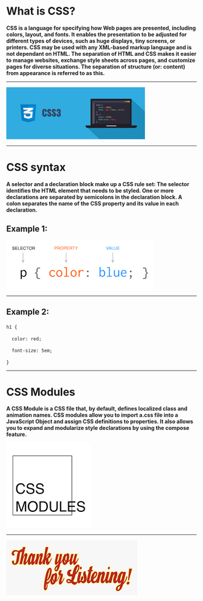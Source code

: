 # What is CSS?

**CSS is a language for specifying how Web pages are presented, including colors, layout, and fonts. It enables the presentation to be adjusted for different types of devices, such as huge displays, tiny screens, or printers. CSS may be used with any XML-based markup language and is not dependant on HTML. The separation of HTML and CSS makes it easier to manage websites, exchange style sheets across pages, and customize pages for diverse situations. The separation of structure (or: content) from appearance is referred to as this.**

<hr>

![css image](css.png)

<hr>

# CSS syntax

**A selector and a declaration block make up a CSS rule set: The selector identifies the HTML element that needs to be styled. One or more declarations are separated by semicolons in the declaration block. A colon separates the name of the CSS property and its value in each declaration.**

## Example 1:

![Syntax](Syntax.png)


<hr>


## Example 2:


`h1 {`

  `  color: red;`

  `  font-size: 5em;`

`}`


<hr>


# CSS Modules

**A CSS Module is a CSS file that, by default, defines localized class and animation names. CSS modules allow you to import a.css file into a JavaScript Object and assign CSS definitions to properties. It also allows you to expand and modularize style declarations by using the compose feature.**


![CSS Modules](CSSModules.png)

<hr>

![Thank](thank.png)